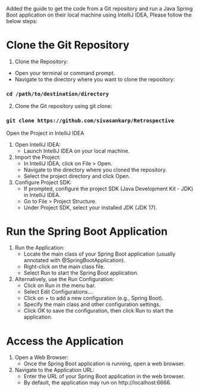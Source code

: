 Added the guide to get the code from a Git repository and run a Java Spring Boot application on their local machine using IntelliJ IDEA, Please follow the below steps:

# Clone the Git Repository

1. Clone the Repository:

- Open your terminal or command prompt.
- Navigate to the directory where you want to clone the repository:

### `cd /path/to/destination/directory`

2. Clone the Git repository using git clone:

### `git clone https://github.com/sivasankarp/Retrospective`

Open the Project in IntelliJ IDEA

1. Open IntelliJ IDEA:
   - Launch IntelliJ IDEA on your local machine.
2. Import the Project:
   - In IntelliJ IDEA, click on File > Open.
   - Navigate to the directory where you cloned the repository.
   - Select the project directory and click Open.
3. Configure Project SDK:
   - If prompted, configure the project SDK (Java Development Kit - JDK) in IntelliJ IDEA.
   - Go to File > Project Structure.
   - Under Project SDK, select your installed JDK (JDK 17).

# Run the Spring Boot Application

1. Run the Application:
   - Locate the main class of your Spring Boot application (usually annotated with @SpringBootApplication).
   - Right-click on the main class file.
   - Select Run <MainClassName> to start the Spring Boot application.
2. Alternatively, use the Run Configuration:
   - Click on Run in the menu bar.
   - Select Edit Configurations....
   - Click on + to add a new configuration (e.g., Spring Boot).
   - Specify the main class and other configuration settings.
   - Click OK to save the configuration, then click Run to start the application.

# Access the Application

1. Open a Web Browser:
   - Once the Spring Boot application is running, open a web browser.
2. Navigate to the Application URL:
   - Enter the URL of your Spring Boot application in the web browser.
   - By default, the application may run on http://localhost:6666.
